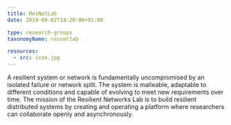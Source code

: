 ```yaml
---
title: ResNetLab
date: 2019-09-02T14:20:06+01:00

type: research-groups
taxonomyName: resnetlab

resources:
  - src: icon.jpg
---
```


A resilient system or network is fundamentally uncompromised by an isolated failure or network split. The system is malleable, adaptable to different conditions and capable of evolving to meet new requirements over time. The mission of the Resilient Networks Lab is to build resilient distributed systems by creating and operating a platform where researchers can collaborate openly and asynchronously.
